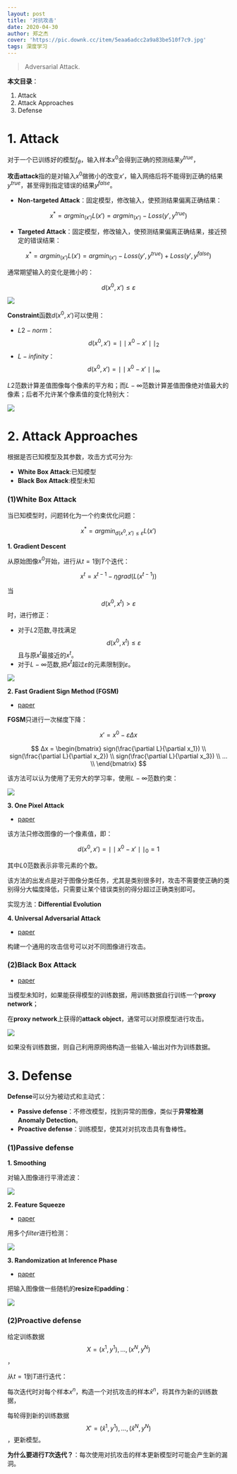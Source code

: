 ```yaml
---
layout: post
title: '对抗攻击'
date: 2020-04-30
author: 郑之杰
cover: 'https://pic.downk.cc/item/5eaa6adcc2a9a83be510f7c9.jpg'
tags: 深度学习
---
```


> Adversarial Attack.

**本文目录**：
1. Attack
2. Attack Approaches
3. Defense


# 1. Attack
对于一个已训练好的模型$f_θ$，输入样本$x^0$会得到正确的预测结果$y^{true}$，

**攻击attack**指的是对输入$x^0$做微小的改变$x'$，输入网络后将不能得到正确的结果$y^{true}$，甚至得到指定错误的结果$y^{false}$。

- **Non-targeted Attack**：固定模型，修改输入，使预测结果偏离正确结果：

$$ x^* = argmin_{(x')}L(x') = argmin_{(x')}-Loss(y',y^{true}) $$

- **Targeted Attack**：固定模型，修改输入，使预测结果偏离正确结果，接近预定的错误结果：

$$ x^* = argmin_{(x')}L(x') = argmin_{(x')}-Loss(y',y^{true})+Loss(y',y^{false}) $$

通常期望输入的变化是微小的：

$$ d(x^0,x') ≤ ε $$

![](https://pic.downk.cc/item/5eaa3ec2c2a9a83be5f6801e.jpg)

**Constraint**函数$d(x^0,x')$可以使用：
- $L2-norm$：$$d(x^0,x')=\mid\mid x^0-x' \mid\mid_2$$
- $L-infinity$：$$d(x^0,x')=\mid\mid x^0-x' \mid\mid_∞$$

$L2$范数计算差值图像每个像素的平方和；而$L-∞$范数计算差值图像绝对值最大的像素；后者不允许某个像素值的变化特别大：

![](https://pic.downk.cc/item/5eaa4521c2a9a83be5fabb6e.jpg)

# 2. Attack Approaches
根据是否已知模型及其参数，攻击方式可分为:
- **White Box Attack**:已知模型
- **Black Box Attack**:模型未知

### (1)White Box Attack
当已知模型时，问题转化为一个约束优化问题：

$$ x^* = argmin_{d(x^0,x') ≤ ε}L(x') $$

**1. Gradient Descent**

从原始图像$x^0$开始，进行从$t=1$到$T$个迭代：

$$ x^t = x^{t-1} - η grad(L(x^{t-1})) $$

当$$d(x^0,x^t) > ε$$时，进行修正：
- 对于$L2$范数,寻找满足$$d(x^0,x^t) ≤ ε$$且与原$x^t$最接近的$x^t$。
- 对于$L-∞$范数,把$x^t$超过$ε$的元素限制到$ε$。

![](https://pic.downk.cc/item/5eaa6a37c2a9a83be5107b44.jpg)

**2. Fast Gradient Sign Method (FGSM)**
- [paper](https://arxiv.org/abs/1412.6572)

**FGSM**只进行一次梯度下降：

$$ x' = x^0 - ε Δx $$

$$ Δx = \begin{bmatrix} sign(\frac{\partial L}{\partial x_1}) \\ sign(\frac{\partial L}{\partial x_2}) \\ sign(\frac{\partial L}{\partial x_3}) \\ ... \\ \end{bmatrix} $$

该方法可以认为使用了无穷大的学习率，使用$L-∞$范数约束：

![](https://pic.downk.cc/item/5eaa6c64c2a9a83be5122d25.jpg)

**3. One Pixel Attack**
- [paper](https://arxiv.org/abs/1710.08864)

该方法只修改图像的一个像素值，即：

$$ d(x^0,x') = \mid\mid x^0-x' \mid\mid_0 = 1 $$

其中$L0$范数表示非零元素的个数。

该方法的出发点是对于图像分类任务，尤其是类别很多时，攻击不需要使正确的类别得分大幅度降低，只需要让某个错误类别的得分超过正确类别即可。

实现方法：**Differential Evolution**

**4. Universal Adversarial Attack**
- [paper](https://arxiv.org/abs/1610.08401)

构建一个通用的攻击信号可以对不同图像进行攻击。

### (2)Black Box Attack
- [paper](https://arxiv.org/pdf/1611.02770.pdf)

当模型未知时，如果能获得模型的训练数据，用训练数据自行训练一个**proxy network**；

在**proxy network**上获得的**attack object**，通常可以对原模型进行攻击。

![](https://pic.downk.cc/item/5eaa6d11c2a9a83be512a084.jpg)

如果没有训练数据，则自己利用原网络构造一些输入-输出对作为训练数据。

# 3. Defense
**Defense**可以分为被动式和主动式：
- **Passive defense**：不修改模型，找到异常的图像，类似于**异常检测Anomaly Detection**。
- **Proactive defense**：训练模型，使其对对抗攻击具有鲁棒性。

### (1)Passive defense
**1. Smoothing**

对输入图像进行平滑滤波：

![](https://pic.downk.cc/item/5eaa70bac2a9a83be51577e8.jpg)

**2. Feature Squeeze**
- [paper](https://arxiv.org/abs/1704.01155)

用多个$filter$进行检测：

![](https://pic.downk.cc/item/5eaa711fc2a9a83be515b5f7.jpg)

**3. Randomization at Inference Phase**
- [paper](https://arxiv.org/abs/1711.01991)

把输入图像做一些随机的**resize**和**padding**：

![](https://pic.downk.cc/item/5eaa715ec2a9a83be515dc01.jpg)

### (2)Proactive defense
给定训练数据$$X={(x^1,y^1),...,(x^N,y^N)}$$，

从$t=1$到$T$进行迭代：

每次迭代时对每个样本$x^n$，构造一个对抗攻击的样本$\hat{x}^n$，将其作为新的训练数据，

每轮得到新的训练数据$$X'={(\hat{x}^1,y^1),...,(\hat{x}^N,y^N)}$$，更新模型。

**为什么要进行$T$次迭代？**：每次使用对抗攻击的样本更新模型时可能会产生新的漏洞。
